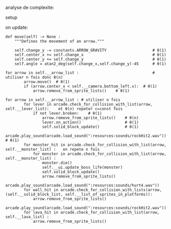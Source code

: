 analyse de complexite:

setup

on update:


    def move(self) -> None :    
        """Defines the movement of an arrow."""
        
        self.change_y -= constants.ARROW_GRAVITY                    # θ(1)
        self.center_x += self.change_x                              # θ(1)    
        self.center_y += self.change_y                              # θ(1)
        self.angle = atan2_deg(self.change_x,self.change_y)-45      # θ(1)

    for arrow in self.__arrow_list :                                # utiliser n fois donc θ(n)
            arrow.move()  # θ(1)                                   
            if (arrow.center_x < self.__camera.bottom_left.x):  # θ(1)
                arrow.remove_from_sprite_lists()    # θ(1)
    
    for arrow in self.__arrow_list : # utiliser n fois
            for lever in arcade.check_for_collision_with_list(arrow, self.__lever_list):    et θ(n) repeter c=const fois
                if not lever.broken:    # θ(1)
                    arrow.remove_from_sprite_lists()    # θ(n)
                    lever.on_action()                   # θ(1)
                    self.solid_block_update()           # θ(1)
                    arcade.play_sound(arcade.load_sound(":resources:sounds/rockHit2.wav"))          # θ(1)
            for monster_hit in arcade.check_for_collision_with_list(arrow, self.__monster_list) :   on repete n fois
                for monster in arcade.check_for_collision_with_list(arrow, self.__monster_list) :    
                    monster.die()
                    self.__ui.update_boss_life(monster)
                    self.solid_block_update() 
                    arrow.remove_from_sprite_lists()
                    arcade.play_sound(arcade.load_sound(":resources:sounds/hurt4.wav")) 
            for wall_hit in arcade.check_for_collision_with_lists(arrow, (self.__solid_block_list, self.__list_of_sprites_in_platforms)):
                arrow.remove_from_sprite_lists()
                arcade.play_sound(arcade.load_sound(":resources:sounds/rockHit2.wav"))
            for lava_hit in arcade.check_for_collision_with_list(arrow, self.__lava_list) :
                arrow.remove_from_sprite_lists()